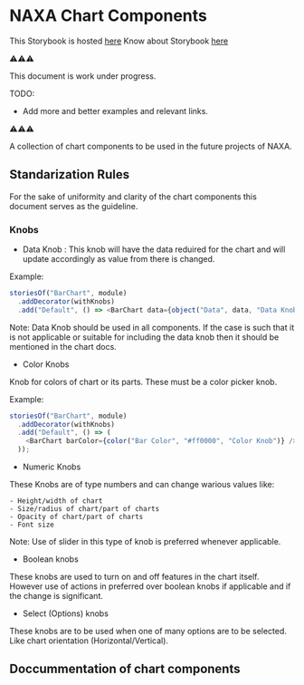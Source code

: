 # NAXA Chart Components

This Storybook is hosted [here](https://naxa-developers.github.io/naxa-chart-components/)
Know about Storybook [here](https://storybook.js.org/)

⚠⚠⚠

This document is work under progress.

TODO:

- Add more and better examples and relevant links.

⚠⚠⚠

A collection of chart components to be used in the future projects of NAXA.

## Standarization Rules

For the sake of uniformity and clarity of the chart components this document serves as the guideline.

### Knobs

- Data Knob : This knob will have the data reduired for the chart and will update accordingly as value from there is changed.

Example:

```js
storiesOf("BarChart", module)
  .addDecorator(withKnobs)
  .add("Default", () => <BarChart data={object("Data", data, "Data Knob")} />);
```

Note: Data Knob should be used in all components. If the case is such that it is not applicable or suitable for including the data knob then it should be mentioned in the chart docs.

- Color Knobs

Knob for colors of chart or its parts. These must be a color picker knob.

Example:

```js
storiesOf("BarChart", module)
  .addDecorator(withKnobs)
  .add("Default", () => (
    <BarChart barColor={color("Bar Color", "#ff0000", "Color Knob")} />
  ));
```

- Numeric Knobs

These Knobs are of type numbers and can change warious values like:

    - Height/width of chart
    - Size/radius of chart/part of charts
    - Opacity of chart/part of charts
    - Font size

Note: Use of slider in this type of knob is preferred whenever applicable.

- Boolean knobs

These knobs are used to turn on and off features in the chart itself. However use of actions in preferred over boolean knobs if applicable and if the change is significant.

- Select (Options) knobs

These knobs are to be used when one of many options are to be selected. Like chart orientation (Horizontal/Vertical).

## Doccummentation of chart components
